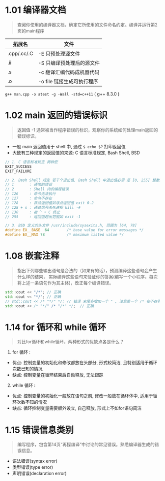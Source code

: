 # 1.01 编译器文档
> 查阅你使用的编译器文档，确定它所使用的文件命名约定。编译并运行第2页的main程序

| 拓展名         | 文件                |
|-------------|-------------------|
| .cpp/.cc/.C | -E 只预处理源文件        |
| .ii         | -S 只编译预处理后的源文件    |
| .s          | -c 翻译汇编代码成机器代码    |
| .o          | -o file 链接生成可执行程序 |

`g++ man.cpp -o atest -g -Wall -std=c++11`  ( g++ 8.3.0 )

# 1.02 main 返回的错误标识
> 返回值 -1 通常被当作程序错误的标识，观察你的系统如何处理main返回的错误标识。

- 一般 main 返回值用于 shell 中, 通过 `$ echo $?` 打印返回值
- 大致有三种规定的返回值的来源: C 语言标准规定, Bash Shell,  BSD
```c
// 1. C 语言标准规定 两种宏
EXIT_SUCCESS
EXIT_FAILURE

// 2. Bash Shell 规定 若干个退出值, Bash Shell 中退出值必须 是 [0, 255] 整数, 超出范围则未定义 其他 Shell 则有不同
// 1       : 通常的错误
// 2       : Shell 内的编程错误
// 126     : 命令无法执行
// 127     : 命令不存在
// 128     : 非法返回值如浮点返回值 exit 0.2
// 128 + n : 通过信号杀死进程 kill -#
// 130     : 被 ^ + C 终止
// 255     : 返回值超出范围如 exit -1

// 3. BSD 定义的头文件 /usr/include/sysexits.h, 范围为 [64, 78]
#define EX__BASE  64        /* base value for error messages */
#define EX__MAX 78          /* maximum listed value */ 
```

# 1.08 嵌套注释
> 指出下列哪些输出语句是合法的（如果有的话），预测编译这些语句会产生什么样的结果，
> 实际编译这些语句来验证你的答案(编写一个小程序，每次将上述一条语句作为其主体)，改正每个编译错误。
```c++
std::cout << "/*"; // 正确
std::cout << "*/"; // 正确
// std::cout << /* "*/" */; // 错误 末尾多增加一个 " , 注意第一个 /* 在不在引号内
std::cout << /* "*/" /* "/*" */;  // 正确
```

# 1.14 for 循环和 while 循环
> 对比for循环和while循环，两种形式的优缺点各是什么？

1. for 循环 :  
  - 优点: 控制变量的初始化和修改都放在头部分, 形式较简洁, 且特别适用于循环次数已知的情况 
  - 缺点: 控制变量在循环结束后自动释放, 无法跟踪
2. while 循环 : 
  - 优点: 控制变量的初始化一般放在语句之前, 修改一般放在循环体中, 适用于循环次数不知的情况 
  - 缺点: 循环控制变量需要额外设立, 自己释放, 形式上不如for语句简洁

# 1.15 错误信息类别
> 编写程序，包含第14页“再探编译”中讨论的常见错误。熟悉编译器生成的错误信息。

- 语法错误(syntax error)
- 类型错误(type error)
- 声明错误(declaration error)